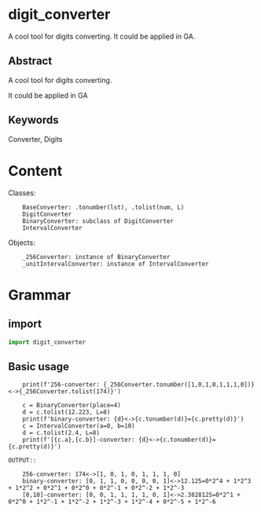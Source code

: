 # digit_converter
A cool tool for digits converting. It could be applied in GA.


## Abstract

A cool tool for digits converting.

It could be applied in GA

## Keywords

Converter, Digits

Content
=========

Classes:
```
    BaseConverter: .tonumber(lst), .tolist(num, L)
    DigitConverter
    BinaryConverter: subclass of DigitConverter
    IntervalConverter
```
Objects:
```
    _256Converter: instance of BinaryConverter
    _unitIntervalConverter: instance of IntervalConverter
```
Grammar
=========

import
-------------

```python
import digit_converter
```
Basic usage
-------------
```pyhon
    print(f'256-converter: {_256Converter.tonumber([1,0,1,0,1,1,1,0])}<->{_256Converter.tolist(174)}')

    c = BinaryConverter(place=4)
    d = c.tolist(12.223, L=8)
    print(f'binary-converter: {d}<->{c.tonumber(d)}={c.pretty(d)}')
    c = IntervalConverter(a=0, b=10)
    d = c.tolist(2.4, L=8)
    print(f'[{c.a},{c.b}]-converter: {d}<->{c.tonumber(d)}={c.pretty(d)}')

OUTPUT::

    256-converter: 174<->[1, 0, 1, 0, 1, 1, 1, 0]
    binary-converter: [0, 1, 1, 0, 0, 0, 0, 1]<->12.125=0*2^4 + 1*2^3 + 1*2^2 + 0*2^1 + 0*2^0 + 0*2^-1 + 0*2^-2 + 1*2^-3
    [0,10]-converter: [0, 0, 1, 1, 1, 1, 0, 1]<->2.3828125=0*2^1 + 0*2^0 + 1*2^-1 + 1*2^-2 + 1*2^-3 + 1*2^-4 + 0*2^-5 + 1*2^-6
```
